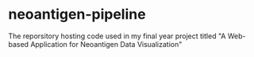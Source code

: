 # neoantigen-pipeline
The reporsitory hosting code used in my final year project titled "A Web-based Application for Neoantigen Data Visualization" 
